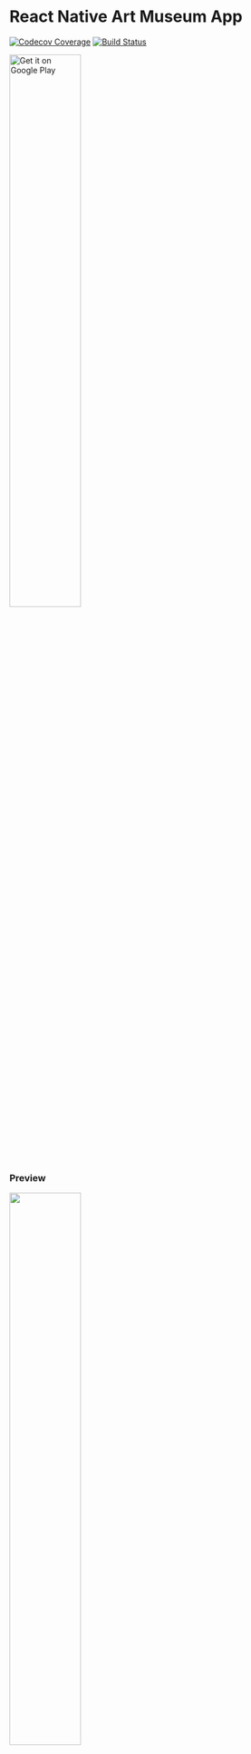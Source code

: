 # React Native Art Museum App

[![Codecov Coverage](https://img.shields.io/codecov/c/github/pedrobern/react-native-art-museums-app/master.svg?style=flat-square)](https://codecov.io/gh/pedrobern/react-native-art-museums-app/)
[![Build Status](https://travis-ci.com/pedrobern/react-native-art-museums-app.svg?branch=master)](https://travis-ci.com/pedrobern/react-native-art-museums-app)

<a href='https://play.google.com/store/apps/details?id=museum.art&pcampaignid=pcampaignidMKT-Other-global-all-co-prtnr-py-PartBadge-Mar2515-1'><img alt='Get it on Google Play' src='https://play.google.com/intl/en_us/badges/static/images/badges/en_badge_web_generic.png' width='50%'/></a>

### Preview

<img src="https://github.com/PedroBern/react-native-art-museums-app/raw/master/demo.gif" width="50%" height="50%">

### Description

Browse through Harvard's Art Museum collection on this unofficial app! Save your favorite objects and make your own collection!

It's build with the [amazing api](https://github.com/harvardartmuseums/api-docs) of the museum.

